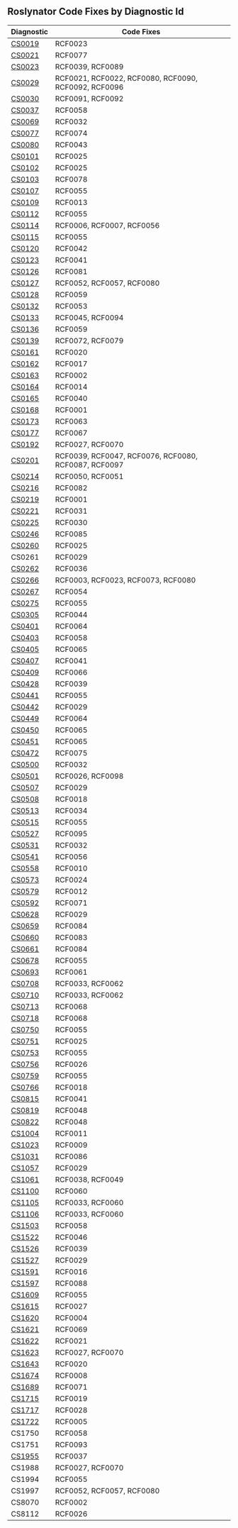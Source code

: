 ## Roslynator Code Fixes by Diagnostic Id

| Diagnostic | Code Fixes |
| ---------- | ---------- |
| [CS0019](http://docs.microsoft.com/en-us/dotnet/csharp/language-reference/compiler-messages/cs0019) | RCF0023 |
| [CS0021](http://docs.microsoft.com/en-us/dotnet/csharp/misc/cs0021) | RCF0077 |
| [CS0023](http://docs.microsoft.com/en-us/dotnet/csharp/misc/cs0023) | RCF0039, RCF0089 |
| [CS0029](http://docs.microsoft.com/en-us/dotnet/csharp/language-reference/compiler-messages/cs0029) | RCF0021, RCF0022, RCF0080, RCF0090, RCF0092, RCF0096 |
| [CS0030](http://docs.microsoft.com/en-us/dotnet/csharp/misc/cs0030) | RCF0091, RCF0092 |
| [CS0037](http://docs.microsoft.com/en-us/dotnet/csharp/language-reference/compiler-messages/cs0037) | RCF0058 |
| [CS0069](http://docs.microsoft.com/en-us/dotnet/csharp/misc/cs0069) | RCF0032 |
| [CS0077](http://docs.microsoft.com/en-us/dotnet/csharp/misc/cs0077) | RCF0074 |
| [CS0080](http://docs.microsoft.com/en-us/dotnet/csharp/misc/cs0080) | RCF0043 |
| [CS0101](http://docs.microsoft.com/en-us/dotnet/csharp/misc/cs0101) | RCF0025 |
| [CS0102](http://docs.microsoft.com/en-us/dotnet/csharp/misc/cs0102) | RCF0025 |
| [CS0103](https://docs.microsoft.com/en-us/dotnet/csharp/language-reference/compiler-messages/cs0103) | RCF0078 |
| [CS0107](http://docs.microsoft.com/en-us/dotnet/csharp/misc/cs0107) | RCF0055 |
| [CS0109](http://docs.microsoft.com/en-us/dotnet/csharp/misc/cs0109) | RCF0013 |
| [CS0112](http://docs.microsoft.com/en-us/dotnet/csharp/misc/cs0112) | RCF0055 |
| [CS0114](http://docs.microsoft.com/en-us/dotnet/csharp/misc/cs0114) | RCF0006, RCF0007, RCF0056 |
| [CS0115](https://docs.microsoft.com/en-us/dotnet/csharp/language-reference/compiler-messages/cs0115) | RCF0055 |
| [CS0120](http://docs.microsoft.com/en-us/dotnet/csharp/language-reference/compiler-messages/cs0120) | RCF0042 |
| [CS0123](http://docs.microsoft.com/en-us/dotnet/csharp/misc/cs0123) | RCF0041 |
| [CS0126](http://docs.microsoft.com/en-us/dotnet/csharp/misc/cs0126) | RCF0081 |
| [CS0127](http://docs.microsoft.com/en-us/dotnet/csharp/misc/cs0127) | RCF0052, RCF0057, RCF0080 |
| [CS0128](http://docs.microsoft.com/en-us/dotnet/csharp/misc/cs0128) | RCF0059 |
| [CS0132](http://docs.microsoft.com/en-us/dotnet/csharp/misc/cs0132) | RCF0053 |
| [CS0133](http://docs.microsoft.com/en-us/dotnet/csharp/misc/cs0133) | RCF0045, RCF0094 |
| [CS0136](http://docs.microsoft.com/en-us/dotnet/csharp/misc/cs0136) | RCF0059 |
| [CS0139](http://docs.microsoft.com/en-us/dotnet/csharp/misc/cs0139) | RCF0072, RCF0079 |
| [CS0161](http://docs.microsoft.com/en-us/dotnet/csharp/misc/cs0161) | RCF0020 |
| [CS0162](http://docs.microsoft.com/en-us/dotnet/csharp/misc/cs0162) | RCF0017 |
| [CS0163](http://docs.microsoft.com/en-us/dotnet/csharp/language-reference/compiler-messages/cs0163) | RCF0002 |
| [CS0164](http://docs.microsoft.com/en-us/dotnet/csharp/misc/cs0164) | RCF0014 |
| [CS0165](http://docs.microsoft.com/en-us/dotnet/csharp/language-reference/compiler-messages/cs0165) | RCF0040 |
| [CS0168](http://docs.microsoft.com/en-us/dotnet/csharp/misc/cs0168) | RCF0001 |
| [CS0173](http://docs.microsoft.com/en-us/dotnet/csharp/language-reference/compiler-messages/cs0173) | RCF0063 |
| [CS0177](http://docs.microsoft.com/en-us/dotnet/csharp/misc/cs0177) | RCF0067 |
| [CS0192](http://docs.microsoft.com/en-us/dotnet/csharp/misc/cs0192) | RCF0027, RCF0070 |
| [CS0201](http://docs.microsoft.com/en-us/dotnet/csharp/language-reference/compiler-messages/cs0201) | RCF0039, RCF0047, RCF0076, RCF0080, RCF0087, RCF0097 |
| [CS0214](http://docs.microsoft.com/en-us/dotnet/csharp/misc/cs0214) | RCF0050, RCF0051 |
| [CS0216](http://docs.microsoft.com/en-us/dotnet/csharp/misc/cs0216) | RCF0082 |
| [CS0219](http://docs.microsoft.com/en-us/dotnet/csharp/misc/cs0219) | RCF0001 |
| [CS0221](http://docs.microsoft.com/en-us/dotnet/csharp/misc/cs0221) | RCF0031 |
| [CS0225](http://docs.microsoft.com/en-us/dotnet/csharp/misc/cs0225) | RCF0030 |
| [CS0246](https://docs.microsoft.com/en-us/dotnet/csharp/language-reference/compiler-messages/cs0246) | RCF0085 |
| [CS0260](http://docs.microsoft.com/en-us/dotnet/csharp/language-reference/compiler-messages/cs0260) | RCF0025 |
| CS0261 | RCF0029 |
| [CS0262](http://docs.microsoft.com/en-us/dotnet/csharp/misc/cs0262) | RCF0036 |
| [CS0266](http://docs.microsoft.com/en-us/dotnet/csharp/language-reference/compiler-messages/cs0266) | RCF0003, RCF0023, RCF0073, RCF0080 |
| [CS0267](http://docs.microsoft.com/en-us/dotnet/csharp/misc/cs0267) | RCF0054 |
| [CS0275](http://docs.microsoft.com/en-us/dotnet/csharp/misc/cs0275) | RCF0055 |
| [CS0305](http://docs.microsoft.com/en-us/dotnet/csharp/misc/cs0305) | RCF0044 |
| [CS0401](http://docs.microsoft.com/en-us/dotnet/csharp/misc/cs0401) | RCF0064 |
| [CS0403](http://docs.microsoft.com/en-us/dotnet/csharp/misc/cs0403) | RCF0058 |
| [CS0405](http://docs.microsoft.com/en-us/dotnet/csharp/misc/cs0405) | RCF0065 |
| [CS0407](http://docs.microsoft.com/en-us/dotnet/csharp/misc/cs0407) | RCF0041 |
| [CS0409](http://docs.microsoft.com/en-us/dotnet/csharp/misc/cs0409) | RCF0066 |
| [CS0428](http://docs.microsoft.com/en-us/dotnet/csharp/misc/cs0428) | RCF0039 |
| [CS0441](http://docs.microsoft.com/en-us/dotnet/csharp/misc/cs0441) | RCF0055 |
| [CS0442](http://docs.microsoft.com/en-us/dotnet/csharp/misc/cs0442) | RCF0029 |
| [CS0449](http://docs.microsoft.com/en-us/dotnet/csharp/misc/cs0449) | RCF0064 |
| [CS0450](http://docs.microsoft.com/en-us/dotnet/csharp/misc/cs0450) | RCF0065 |
| [CS0451](http://docs.microsoft.com/en-us/dotnet/csharp/misc/cs0451) | RCF0065 |
| [CS0472](http://docs.microsoft.com/en-us/dotnet/csharp/misc/cs0472) | RCF0075 |
| [CS0500](http://docs.microsoft.com/en-us/dotnet/csharp/misc/cs0500) | RCF0032 |
| [CS0501](http://docs.microsoft.com/en-us/dotnet/csharp/misc/cs0501) | RCF0026, RCF0098 |
| [CS0507](http://docs.microsoft.com/en-us/dotnet/csharp/language-reference/compiler-messages/cs0507) | RCF0029 |
| [CS0508](http://docs.microsoft.com/en-us/dotnet/csharp/misc/cs0508) | RCF0018 |
| [CS0513](http://docs.microsoft.com/en-us/dotnet/csharp/misc/cs0513) | RCF0034 |
| [CS0515](http://docs.microsoft.com/en-us/dotnet/csharp/misc/cs0515) | RCF0055 |
| [CS0527](http://docs.microsoft.com/en-us/dotnet/csharp/misc/cs0527) | RCF0095 |
| [CS0531](http://docs.microsoft.com/en-us/dotnet/csharp/misc/cs0531) | RCF0032 |
| [CS0541](http://docs.microsoft.com/en-us/dotnet/csharp/misc/cs0541) | RCF0056 |
| [CS0558](http://docs.microsoft.com/en-us/dotnet/csharp/misc/cs0558) | RCF0010 |
| [CS0573](http://docs.microsoft.com/en-us/dotnet/csharp/misc/cs0573) | RCF0024 |
| [CS0579](http://docs.microsoft.com/en-us/dotnet/csharp/language-reference/compiler-messages/cs0579) | RCF0012 |
| [CS0592](http://docs.microsoft.com/en-us/dotnet/csharp/language-reference/compiler-messages/cs0592) | RCF0071 |
| [CS0628](http://docs.microsoft.com/en-us/dotnet/csharp/misc/cs0628) | RCF0029 |
| [CS0659](http://docs.microsoft.com/en-us/dotnet/csharp/misc/cs0659) | RCF0084 |
| [CS0660](http://docs.microsoft.com/en-us/dotnet/csharp/misc/cs0660) | RCF0083 |
| [CS0661](http://docs.microsoft.com/en-us/dotnet/csharp/misc/cs0661) | RCF0084 |
| [CS0678](http://docs.microsoft.com/en-us/dotnet/csharp/misc/cs0678) | RCF0055 |
| [CS0693](http://docs.microsoft.com/en-us/dotnet/csharp/misc/cs0693) | RCF0061 |
| [CS0708](http://docs.microsoft.com/en-us/dotnet/csharp/misc/cs0708) | RCF0033, RCF0062 |
| [CS0710](http://docs.microsoft.com/en-us/dotnet/csharp/misc/cs0710) | RCF0033, RCF0062 |
| [CS0713](http://docs.microsoft.com/en-us/dotnet/csharp/misc/cs0713) | RCF0068 |
| [CS0718](http://docs.microsoft.com/en-us/dotnet/csharp/misc/cs0718) | RCF0068 |
| [CS0750](http://docs.microsoft.com/en-us/dotnet/csharp/misc/cs0750) | RCF0055 |
| [CS0751](http://docs.microsoft.com/en-us/dotnet/csharp/misc/cs0751) | RCF0025 |
| [CS0753](http://docs.microsoft.com/en-us/dotnet/csharp/misc/cs0753) | RCF0055 |
| [CS0756](http://docs.microsoft.com/en-us/dotnet/csharp/misc/cs0756) | RCF0026 |
| [CS0759](http://docs.microsoft.com/en-us/dotnet/csharp/misc/cs0759) | RCF0055 |
| [CS0766](http://docs.microsoft.com/en-us/dotnet/csharp/misc/cs0766) | RCF0018 |
| [CS0815](http://docs.microsoft.com/en-us/dotnet/csharp/misc/cs0815) | RCF0041 |
| [CS0819](http://docs.microsoft.com/en-us/dotnet/csharp/misc/cs0819) | RCF0048 |
| [CS0822](http://docs.microsoft.com/en-us/dotnet/csharp/misc/cs0822) | RCF0048 |
| [CS1004](http://docs.microsoft.com/en-us/dotnet/csharp/misc/cs1004) | RCF0011 |
| [CS1023](http://docs.microsoft.com/en-us/dotnet/csharp/misc/cs1023) | RCF0009 |
| [CS1031](http://docs.microsoft.com/en-us/dotnet/csharp/misc/cs1031) | RCF0086 |
| [CS1057](http://docs.microsoft.com/en-us/dotnet/csharp/misc/cs1057) | RCF0029 |
| [CS1061](http://docs.microsoft.com/en-us/dotnet/csharp/language-reference/compiler-messages/cs1061) | RCF0038, RCF0049 |
| [CS1100](http://docs.microsoft.com/en-us/dotnet/csharp/misc/cs1100) | RCF0060 |
| [CS1105](http://docs.microsoft.com/en-us/dotnet/csharp/misc/cs1105) | RCF0033, RCF0060 |
| [CS1106](http://docs.microsoft.com/en-us/dotnet/csharp/misc/cs1106) | RCF0033, RCF0060 |
| [CS1503](http://docs.microsoft.com/en-us/dotnet/csharp/misc/cs1503) | RCF0058 |
| [CS1522](http://docs.microsoft.com/en-us/dotnet/csharp/misc/cs1522) | RCF0046 |
| [CS1526](http://docs.microsoft.com/en-us/dotnet/csharp/misc/cs1526) | RCF0039 |
| [CS1527](http://docs.microsoft.com/en-us/dotnet/csharp/misc/cs1527) | RCF0029 |
| [CS1591](http://docs.microsoft.com/en-us/dotnet/csharp/language-reference/compiler-messages/cs1591) | RCF0016 |
| [CS1597](http://docs.microsoft.com/en-us/dotnet/csharp/misc/cs1597) | RCF0088 |
| [CS1609](http://docs.microsoft.com/en-us/dotnet/csharp/misc/cs1609) | RCF0055 |
| [CS1615](http://docs.microsoft.com/en-us/dotnet/csharp/misc/cs1615) | RCF0027 |
| [CS1620](http://docs.microsoft.com/en-us/dotnet/csharp/misc/cs1620) | RCF0004 |
| [CS1621](http://docs.microsoft.com/en-us/dotnet/csharp/misc/cs1621) | RCF0069 |
| [CS1622](http://docs.microsoft.com/en-us/dotnet/csharp/misc/cs1622) | RCF0021 |
| [CS1623](http://docs.microsoft.com/en-us/dotnet/csharp/misc/cs1623) | RCF0027, RCF0070 |
| [CS1643](http://docs.microsoft.com/en-us/dotnet/csharp/misc/cs1643) | RCF0020 |
| [CS1674](http://docs.microsoft.com/en-us/dotnet/csharp/language-reference/compiler-messages/cs1674) | RCF0008 |
| [CS1689](http://docs.microsoft.com/en-us/dotnet/csharp/misc/cs1689) | RCF0071 |
| [CS1715](http://docs.microsoft.com/en-us/dotnet/csharp/misc/cs1715) | RCF0019 |
| [CS1717](http://docs.microsoft.com/en-us/dotnet/csharp/misc/cs1717) | RCF0028 |
| [CS1722](http://docs.microsoft.com/en-us/dotnet/csharp/misc/cs1722) | RCF0005 |
| CS1750 | RCF0058 |
| CS1751 | RCF0093 |
| [CS1955](http://docs.microsoft.com/en-us/dotnet/csharp/misc/cs1955) | RCF0037 |
| CS1988 | RCF0027, RCF0070 |
| CS1994 | RCF0055 |
| CS1997 | RCF0052, RCF0057, RCF0080 |
| CS8070 | RCF0002 |
| CS8112 | RCF0026 |

